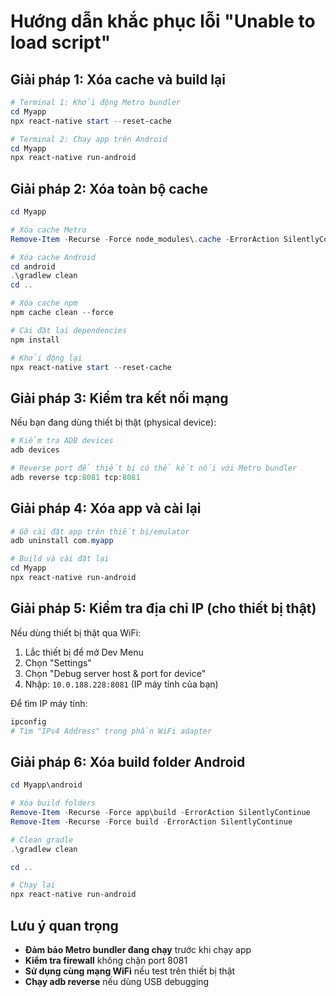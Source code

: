 # Hướng dẫn khắc phục lỗi "Unable to load script"

## Giải pháp 1: Xóa cache và build lại

```powershell
# Terminal 1: Khởi động Metro bundler
cd Myapp
npx react-native start --reset-cache

# Terminal 2: Chạy app trên Android
cd Myapp
npx react-native run-android
```

## Giải pháp 2: Xóa toàn bộ cache

```powershell
cd Myapp

# Xóa cache Metro
Remove-Item -Recurse -Force node_modules\.cache -ErrorAction SilentlyContinue

# Xóa cache Android
cd android
.\gradlew clean
cd ..

# Xóa cache npm
npm cache clean --force

# Cài đặt lại dependencies
npm install

# Khởi động lại
npx react-native start --reset-cache
```

## Giải pháp 3: Kiểm tra kết nối mạng

Nếu bạn đang dùng thiết bị thật (physical device):

```powershell
# Kiểm tra ADB devices
adb devices

# Reverse port để thiết bị có thể kết nối với Metro bundler
adb reverse tcp:8081 tcp:8081
```

## Giải pháp 4: Xóa app và cài lại

```powershell
# Gỡ cài đặt app trên thiết bị/emulator
adb uninstall com.myapp

# Build và cài đặt lại
cd Myapp
npx react-native run-android
```

## Giải pháp 5: Kiểm tra địa chỉ IP (cho thiết bị thật)

Nếu dùng thiết bị thật qua WiFi:
1. Lắc thiết bị để mở Dev Menu
2. Chọn "Settings"
3. Chọn "Debug server host & port for device"
4. Nhập: `10.0.188.228:8081` (IP máy tính của bạn)

Để tìm IP máy tính:
```powershell
ipconfig
# Tìm "IPv4 Address" trong phần WiFi adapter
```

## Giải pháp 6: Xóa build folder Android

```powershell
cd Myapp\android

# Xóa build folders
Remove-Item -Recurse -Force app\build -ErrorAction SilentlyContinue
Remove-Item -Recurse -Force build -ErrorAction SilentlyContinue

# Clean gradle
.\gradlew clean

cd ..

# Chạy lại
npx react-native run-android
```

## Lưu ý quan trọng

- **Đảm bảo Metro bundler đang chạy** trước khi chạy app
- **Kiểm tra firewall** không chặn port 8081
- **Sử dụng cùng mạng WiFi** nếu test trên thiết bị thật
- **Chạy adb reverse** nếu dùng USB debugging

